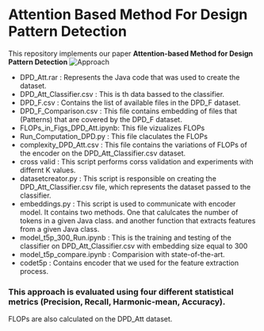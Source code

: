 # Attention Based Method For Design Pattern Detection

This repository implements our paper <b>Attention-based Method for Design Pattern Detection</b>
![Approach](image_url)

* DPD_Att.rar : Represents the Java code that was used to create the dataset.
* DPD_Att_Classifier.csv : This is th data bassed to the classifier.
* DPD_F.csv : Contains the list of available files in the DPD_F dataset.
* DPD_F_Comparison.csv : This file contains embedding of files that (Patterns) that are covered by the DPD_F dataset.
* FLOPs_in_Figs_DPD_Att.ipynb: This file vizualizes FLOPs 
* Run_Computation_DPD.py : This file claculates the FLOPs
* complexity_DPD_Att.csv : This file contains the variations of FLOPs of the encoder on the DPD_Att_Classifier.csv dataset.
* cross valid : This script performs corss validation and experiments with differnt K values.
* datasetcreator.py : This script is responsible on creating the DPD_Att_Classifier.csv file, which represents the dataset passed to the classifier.
* embeddings.py : This script is used to communicate with encoder model. It contains two methods. One that calulcates the number of tokens in a given Java class. and another function that extracts features from a given Java class.
* model_t5p_300_Run.ipynb : This is the training and testing of the classifier on DPD_Att_Classifier.csv with embedding size equal to 300
* model_t5p_compare.ipynb : Comparision with state-of-the-art.
* codet5p : Contains encoder that we used for the feature extraction process.


### This approach is evaluated using four different statistical metrics (Precision, Recall, Harmonic-mean, Accuracy). 
FLOPs are also calculated on the DPD_Att dataset.
